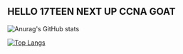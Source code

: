 ## HELLO 17TEEN NEXT UP CCNA GOAT

![Anurag's GitHub stats](https://github-readme-stats.vercel.app/api?username=lsxxc&theme=dark&show_icons=true)

[![Top Langs](https://github-readme-stats.vercel.app/api/top-langs/?username=lsxxc)](https://github.com/anuraghazra/github-readme-stats)
